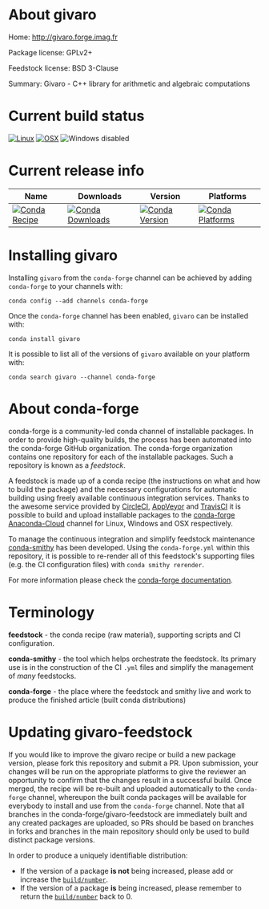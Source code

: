 About givaro
============

Home: http://givaro.forge.imag.fr

Package license: GPLv2+

Feedstock license: BSD 3-Clause

Summary: Givaro - C++ library for arithmetic and algebraic computations



Current build status
====================

[![Linux](https://img.shields.io/circleci/project/github/conda-forge/givaro-feedstock/master.svg?label=Linux)](https://circleci.com/gh/conda-forge/givaro-feedstock)
[![OSX](https://img.shields.io/travis/conda-forge/givaro-feedstock/master.svg?label=macOS)](https://travis-ci.org/conda-forge/givaro-feedstock)
![Windows disabled](https://img.shields.io/badge/Windows-disabled-lightgrey.svg)

Current release info
====================

| Name | Downloads | Version | Platforms |
| --- | --- | --- | --- |
| [![Conda Recipe](https://img.shields.io/badge/recipe-givaro-green.svg)](https://anaconda.org/conda-forge/givaro) | [![Conda Downloads](https://img.shields.io/conda/dn/conda-forge/givaro.svg)](https://anaconda.org/conda-forge/givaro) | [![Conda Version](https://img.shields.io/conda/vn/conda-forge/givaro.svg)](https://anaconda.org/conda-forge/givaro) | [![Conda Platforms](https://img.shields.io/conda/pn/conda-forge/givaro.svg)](https://anaconda.org/conda-forge/givaro) |

Installing givaro
=================

Installing `givaro` from the `conda-forge` channel can be achieved by adding `conda-forge` to your channels with:

```
conda config --add channels conda-forge
```

Once the `conda-forge` channel has been enabled, `givaro` can be installed with:

```
conda install givaro
```

It is possible to list all of the versions of `givaro` available on your platform with:

```
conda search givaro --channel conda-forge
```


About conda-forge
=================

conda-forge is a community-led conda channel of installable packages.
In order to provide high-quality builds, the process has been automated into the
conda-forge GitHub organization. The conda-forge organization contains one repository
for each of the installable packages. Such a repository is known as a *feedstock*.

A feedstock is made up of a conda recipe (the instructions on what and how to build
the package) and the necessary configurations for automatic building using freely
available continuous integration services. Thanks to the awesome service provided by
[CircleCI](https://circleci.com/), [AppVeyor](http://www.appveyor.com/)
and [TravisCI](https://travis-ci.org/) it is possible to build and upload installable
packages to the [conda-forge](https://anaconda.org/conda-forge)
[Anaconda-Cloud](http://docs.anaconda.org/) channel for Linux, Windows and OSX respectively.

To manage the continuous integration and simplify feedstock maintenance
[conda-smithy](http://github.com/conda-forge/conda-smithy) has been developed.
Using the ``conda-forge.yml`` within this repository, it is possible to re-render all of
this feedstock's supporting files (e.g. the CI configuration files) with ``conda smithy rerender``.

For more information please check the [conda-forge documentation](https://conda-forge.org/docs/).

Terminology
===========

**feedstock** - the conda recipe (raw material), supporting scripts and CI configuration.

**conda-smithy** - the tool which helps orchestrate the feedstock.
                   Its primary use is in the construction of the CI ``.yml`` files
                   and simplify the management of *many* feedstocks.

**conda-forge** - the place where the feedstock and smithy live and work to
                  produce the finished article (built conda distributions)


Updating givaro-feedstock
=========================

If you would like to improve the givaro recipe or build a new
package version, please fork this repository and submit a PR. Upon submission,
your changes will be run on the appropriate platforms to give the reviewer an
opportunity to confirm that the changes result in a successful build. Once
merged, the recipe will be re-built and uploaded automatically to the
`conda-forge` channel, whereupon the built conda packages will be available for
everybody to install and use from the `conda-forge` channel.
Note that all branches in the conda-forge/givaro-feedstock are
immediately built and any created packages are uploaded, so PRs should be based
on branches in forks and branches in the main repository should only be used to
build distinct package versions.

In order to produce a uniquely identifiable distribution:
 * If the version of a package **is not** being increased, please add or increase
   the [``build/number``](http://conda.pydata.org/docs/building/meta-yaml.html#build-number-and-string).
 * If the version of a package **is** being increased, please remember to return
   the [``build/number``](http://conda.pydata.org/docs/building/meta-yaml.html#build-number-and-string)
   back to 0.